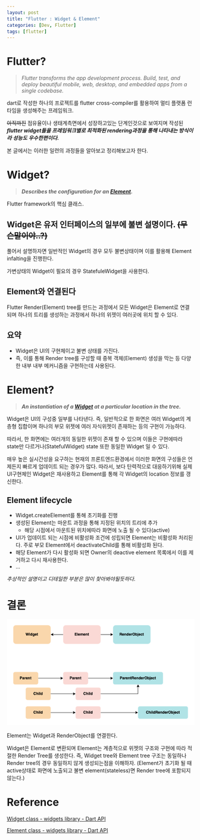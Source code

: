 ```yaml
---
layout: post
title: "Flutter : Widget & Element"
categories: [Dev, Flutter]
tags: [flutter]
---
```


# Flutter?

> *Flutter transforms the app development process. Build, test, and deploy beautiful mobile, web, desktop, and embedded apps from a single codebase.*
>

dart로 작성한 하나의 프로젝트를 flutter cross-compiler를 활용하여 멀티 플랫폼 런타임을 생성해주는 프레임워크.

~~아직까진~~ 점유율이나 생태계측면에서 성장하고있는 단계인것으로 보여지며 작성된 ***flutter widget들을 프레임워크별로 최적화된 rendering과정을 통해 나타내는 방식이라 성능도 우수한편이다.***

본 글에서는 이러한 일련의 과정들을 알아보고 정리해보고자 한다.

# Widget?

> ***Describes the configuration for an [Element](https://api.flutter.dev/flutter/widgets/Element-class.html).***
>

Flutter framework의 핵심 클래스.

## Widget은 유저 인터페이스의 일부에 불변 설명이다. ~~(무슨말이야..?)~~

풀어서 설명하자면 일반적인 Widget의 경우 모두 불변상태이며 이를 활용해 Element infalting을 진행한다.

가변상태의 Widget이 필요의 경우 StatefuleWidget을 사용한다.

## Element와 연결된다

Flutter Render(Element) tree를 만드는 과정에서 모든 Widget은 Element로 연결되며 하나의 트리를 생성하는 과정에서 하나의 위젯이 여러곳에 위치 할 수 있다.

## 요약

- Widget은 UI의 구현체이고 불변 상태를 가진다.
- 즉, 이를 통해 Render tree를 구성할 때 중복 객체(Element) 생성을 막는 등 다양한 내부 내부 메커니즘을 구현하는데 사용된다.

# Element?

> ***An instantiation of a [Widget](https://api.flutter.dev/flutter/widgets/Widget-class.html) at a particular location in the tree.***
>

Widget은 UI의 구성중 일부를 나타낸다. 즉, 일반적으로 한 화면은 여러 Widget의 계층형 집합이며 하나의 부모 위젯에 여러 자식위젯이 존재하는 등의 구현이 가능하다.

따라서, 한 화면에는 여러개의 동일한 위젯이 존재 할 수 있으며 이들은 구현에따라 state만 다르거나(StatefulWidget) state 또한 동일한 Widget 일 수 있다.

매우 높은 실시간성을 요구하는 현재의 프론트엔드환경에서 이러한 화면의 구성들은 언제든지 빠르게 업데이트 되는 경우가 많다. 따라서, 보다 탄력적으로 대응하기위해 실제 UI구현체인 Widget은 재사용하고 Element를 통해 각 Widget의 location 정보를 갱신한다.

## Element lifecycle

- Widget.createElement를 통해 초기화를 진행
- 생성된 Element는 마운트 과정을 통해 지정된 위치의 트리에 추가
  - 해당 시점에서 마운트된 위치에따라 화면에 노출 될 수 있다(active)
- UI가 업데이트 되는 시점에 비활성화 조건에 성립되면 Element는 비활성화 처리된다. 주로 부모 Element에서 deactivateChild를 통해 비활성화 된다.
- 해당 Element가 다시 활성화 되면 Owner의 deactive element 목록에서 이를 제거하고 다시 재사용한다.
- ...

*추상적인 설명이고 디테일한 부분은 많이 찾아봐야될듯하다.*

# 결론

![flutter-elements](/assets/img/220123-2-1.png)

Element는 Widget과 RenderObject를 연결한다.

Widget은 Element로 변환되며 Element는 계층적으로 위젯의 구조와 구현에 따라 적절한 Render Tree를 생성한다. 즉, Widget tree와 Element tree 구조는 동일하나 Render tree의 경우 동일하지 않게 생성되는점을 이해하자. (Element가 초기화 될 때 active상태로 화면에 노출되고 불변 element(stateless)면 Render tree에 포함되지 않는다.)

# Reference

[Widget class - widgets library - Dart API](https://api.flutter.dev/flutter/widgets/Widget-class.html)

[Element class - widgets library - Dart API](https://api.flutter.dev/flutter/widgets/Element-class.html)
